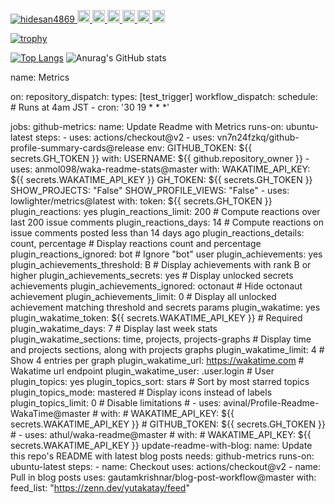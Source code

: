 <p align="left">
  <a href="https://github.com/hidesan4869/hidesan4869/">
    <img src="https://komarev.com/ghpvc/?username=hidesan4869" alt="hidesan4869" />
  </a>
  <a href="http://twitter.com/hidesan4869">
    <img height="20" src="https://img.shields.io/twitter/follow/hidesan4869?label=Twitter&logo=twitter&style=flat" />
  </a>
  <a href="https://github.com/hidesan4869">
    <img height="20" src="https://img.shields.io/github/followers/hidesan4869?label=follow&logo=github&style=flat" />
  </a>
  <a href="https://www.reddit.com/user/hidesan4869">
    <img height="20" src="https://img.shields.io/reddit/user-karma/combined/hidesan4869?label=Reddit&logo=reddit&style=flat" />
  </a>
  <a href="https://stackoverflow.com/users/5720201/hidesan4869">
    <img height="20" src="https://img.shields.io/stackexchange/stackoverflow/r/5720201?label=StackOverflow&logo=stack-overflow&style=flat" />
  </a>
  <a href="http://qiita.com/hidesan4869">
    <img height="20" src="https://qiita-badge.apiapi.app/s/hidesan4869/posts.svg" />
  </a>
  <//qiita.com/hidesan4869">
    <img height="20" src="https://qiita-badge.apiapi.app/s/hidesan4869/contributions.svg" />
  </a>
</p>

  
[![trophy](https://github-profile-trophy.vercel.app/?username=hidesan4869&rank=S,AAA,AA,A,B,C&theme=dracula)](https://github.com/hidesan4869/github-profile-trophy)
  
[![Top Langs](https://github-readme-stats.vercel.app/api/top-langs/?username=hidesan4869&layout=compact&theme=radical)](https://github.com/anuraghazra/github-readme-stats)
![Anurag's GitHub stats](https://github-readme-stats.vercel.app/api?username=anuraghazra&count_private=true&theme=radical)

name: Metrics

on:
  repository_dispatch:
    types: [test_trigger]
  workflow_dispatch:
  schedule:
    # Runs at 4am JST
    - cron: '30 19 * * *'

jobs:
  github-metrics:
    name: Update Readme with Metrics
    runs-on: ubuntu-latest
    steps:
      - uses: actions/checkout@v2
      - uses: vn7n24fzkq/github-profile-summary-cards@release
        env:
          GITHUB_TOKEN: ${{ secrets.GH_TOKEN }}
        with:
          USERNAME: ${{ github.repository_owner }}
      - uses: anmol098/waka-readme-stats@master
        with:
          WAKATIME_API_KEY: ${{ secrets.WAKATIME_API_KEY }}
          GH_TOKEN: ${{ secrets.GH_TOKEN }}
          SHOW_PROJECTS: "False"
          SHOW_PROFILE_VIEWS: "False"
      - uses: lowlighter/metrics@latest
        with:
          token: ${{ secrets.GH_TOKEN }}
          plugin_reactions: yes
          plugin_reactions_limit: 200                 # Compute reactions over last 200 issue comments
          plugin_reactions_days: 14                   # Compute reactions on issue comments posted less than 14 days ago
          plugin_reactions_details: count, percentage # Display reactions count and percentage
          plugin_reactions_ignored: bot               # Ignore "bot" user
          plugin_achievements: yes
          plugin_achievements_threshold: B       # Display achievements with rank B or higher
          plugin_achievements_secrets: yes       # Display unlocked secrets achievements
          plugin_achievements_ignored: octonaut  # Hide octonaut achievement
          plugin_achievements_limit: 0           # Display all unlocked achievement matching threshold and secrets params
          plugin_wakatime: yes
          plugin_wakatime_token: ${{ secrets.WAKATIME_API_KEY }}      # Required
          plugin_wakatime_days: 7                                   # Display last week stats
          plugin_wakatime_sections: time, projects, projects-graphs # Display time and projects sections, along with projects graphs
          plugin_wakatime_limit: 4                                  # Show 4 entries per graph
          plugin_wakatime_url: https://wakatime.com                  # Wakatime url endpoint
          plugin_wakatime_user: .user.login                         # User
          plugin_topics: yes
          plugin_topics_sort: stars    # Sort by most starred topics
          plugin_topics_mode: mastered # Display icons instead of labels
          plugin_topics_limit: 0       # Disable limitations
      # - uses: avinal/Profile-Readme-WakaTime@master
      #   with:
      #     WAKATIME_API_KEY: ${{ secrets.WAKATIME_API_KEY }}
      #     GITHUB_TOKEN: ${{ secrets.GH_TOKEN }}
      # - uses: athul/waka-readme@master
      #   with:
      #     WAKATIME_API_KEY: ${{ secrets.WAKATIME_API_KEY }}
  update-readme-with-blog:
    name: Update this repo's README with latest blog posts
    needs: github-metrics
    runs-on: ubuntu-latest
    steps:
      - name: Checkout
        uses: actions/checkout@v2
      - name: Pull in blog posts
        uses: gautamkrishnar/blog-post-workflow@master
        with:
          feed_list: "https://zenn.dev/yutakatay/feed"
